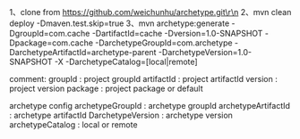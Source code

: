 1、clone from https://github.com/weichunhu/archetype.git\r\n
2、mvn clean deploy -Dmaven.test.skip=true
3、mvn archetype:generate -DgroupId=com.cache -DartifactId=cache -Dversion=1.0-SNAPSHOT -Dpackage=com.cache -DarchetypeGroupId=com.archetype -DarchetypeArtifactId=archetype-parent -DarchetypeVersion=1.0-SNAPSHOT -X -DarchetypeCatalog=[local|remote]

comment:
groupId : project groupId
artifactId : project artifactId
version : project version
package : project package or default

archetype config
archetypeGroupId : archetype groupId
archetypeArtifactId : archetype artifactId
DarchetypeVersion : archetype version
archetypeCatalog : local or remote

